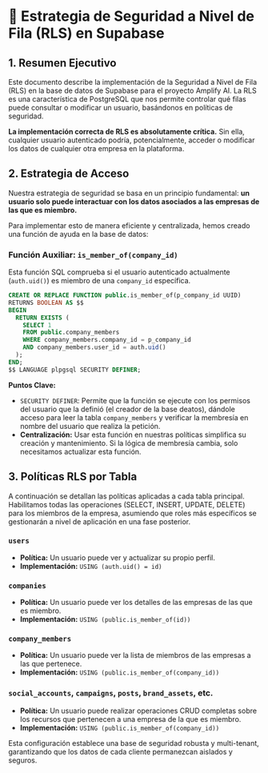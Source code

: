 # 🔐 Estrategia de Seguridad a Nivel de Fila (RLS) en Supabase

## 1. Resumen Ejecutivo

Este documento describe la implementación de la Seguridad a Nivel de Fila (RLS) en la base de datos de Supabase para el proyecto Amplify AI. La RLS es una característica de PostgreSQL que nos permite controlar qué filas puede consultar o modificar un usuario, basándonos en políticas de seguridad.

**La implementación correcta de RLS es absolutamente crítica.** Sin ella, cualquier usuario autenticado podría, potencialmente, acceder o modificar los datos de cualquier otra empresa en la plataforma.

## 2. Estrategia de Acceso

Nuestra estrategia de seguridad se basa en un principio fundamental: **un usuario solo puede interactuar con los datos asociados a las empresas de las que es miembro.**

Para implementar esto de manera eficiente y centralizada, hemos creado una función de ayuda en la base de datos:

### Función Auxiliar: `is_member_of(company_id)`

Esta función SQL comprueba si el usuario autenticado actualmente (`auth.uid()`) es miembro de una `company_id` específica.

```sql
CREATE OR REPLACE FUNCTION public.is_member_of(p_company_id UUID)
RETURNS BOOLEAN AS $$
BEGIN
  RETURN EXISTS (
    SELECT 1
    FROM public.company_members
    WHERE company_members.company_id = p_company_id
    AND company_members.user_id = auth.uid()
  );
END;
$$ LANGUAGE plpgsql SECURITY DEFINER;
```

**Puntos Clave:**
*   `SECURITY DEFINER`: Permite que la función se ejecute con los permisos del usuario que la definió (el creador de la base deatos), dándole acceso para leer la tabla `company_members` y verificar la membresía en nombre del usuario que realiza la petición.
*   **Centralización:** Usar esta función en nuestras políticas simplifica su creación y mantenimiento. Si la lógica de membresía cambia, solo necesitamos actualizar esta función.

## 3. Políticas RLS por Tabla

A continuación se detallan las políticas aplicadas a cada tabla principal. Habilitamos todas las operaciones (SELECT, INSERT, UPDATE, DELETE) para los miembros de la empresa, asumiendo que roles más específicos se gestionarán a nivel de aplicación en una fase posterior.

### `users`
*   **Política:** Un usuario puede ver y actualizar su propio perfil.
*   **Implementación:** `USING (auth.uid() = id)`

### `companies`
*   **Política:** Un usuario puede ver los detalles de las empresas de las que es miembro.
*   **Implementación:** `USING (public.is_member_of(id))`

### `company_members`
*   **Política:** Un usuario puede ver la lista de miembros de las empresas a las que pertenece.
*   **Implementación:** `USING (public.is_member_of(company_id))`

### `social_accounts`, `campaigns`, `posts`, `brand_assets`, etc.
*   **Política:** Un usuario puede realizar operaciones CRUD completas sobre los recursos que pertenecen a una empresa de la que es miembro.
*   **Implementación:** `USING (public.is_member_of(company_id))`

Esta configuración establece una base de seguridad robusta y multi-tenant, garantizando que los datos de cada cliente permanezcan aislados y seguros. 